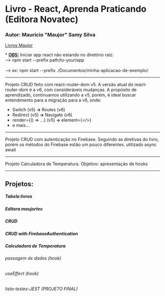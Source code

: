 # Livro - React, Aprenda Praticando (Editora Novatec)
### Autor: Mauricio "Maujor" Samy Silva
<a href="https://maujor.com" target="_blank">Livros Maujor</a>

\* <u><b>OBS:</b></u> Iniciar app react não estando no diretório raiz:<br>
--> npm start --prefix path/to-your/app<br><br>
--> ex: npm start --prefix ./Documentos/minha-aplicacao-de-exemplo/
<hr>

Projeto CRUD feito com react-router-dom v5.
A versão atual do react-router-dom é a v6, com consideráveis mudanças.
A propósito de aprendizado, continuamos utilizando a v5, porém, é ideal buscar entendimento para a migração para a v6, onde:

* Switch (v5) <b> -> </b> Routes (v6)
* Redirect (v5) <b> -> </b> Navigate (v6)
* render={() => ...} (v5) <b> -> </b> element={</>}
* e mais... 

<hr>

Projeto CRUD com autenticação no Firebase.
Seguindo as diretivas do livro, porém os métodos do Firebase estão um pouco diferentes.
utilizado async await

<hr>

Projeto Calculadora de Temperatura.
Objetivo: apresentação de hooks

<hr>

## Projetos:

##### Tabela livros
##### Editora maujortec
##### CRUD
##### CRUD with FirebaseAuthentication
##### Calculadora de Temperatura

###### passagem de dados (hook)
###### useEffect (hook)
###### lista-testes-JEST (PROJETO FINAL)